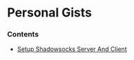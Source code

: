 # Personal Gists

### Contents
- [Setup Shadowsocks Server And Client](./shadowsocks/shadowsocks.md)

